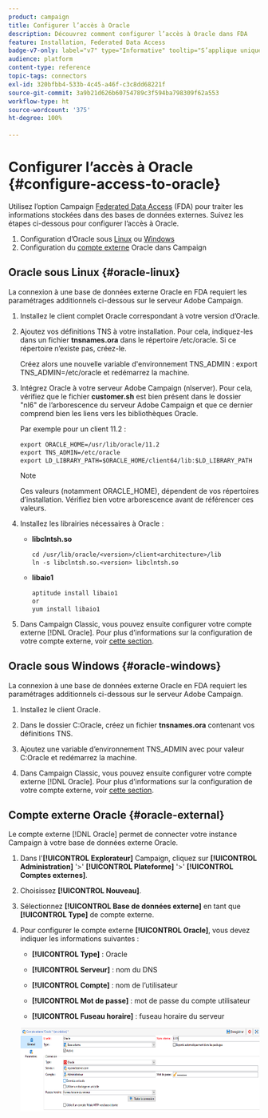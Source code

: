 ```yaml
---
product: campaign
title: Configurer l’accès à Oracle
description: Découvrez comment configurer l’accès à Oracle dans FDA
feature: Installation, Federated Data Access
badge-v7-only: label="v7" type="Informative" tooltip="S’applique uniquement à Campaign Classic v7"
audience: platform
content-type: reference
topic-tags: connectors
exl-id: 320bfbb4-533b-4c45-a46f-c3c8dd68221f
source-git-commit: 3a9b21d626b60754789c3f594ba798309f62a553
workflow-type: ht
source-wordcount: '375'
ht-degree: 100%

---
```


# Configurer l’accès à Oracle {#configure-access-to-oracle}



Utilisez l’option Campaign [Federated Data Access](../../installation/using/about-fda.md) (FDA) pour traiter les informations stockées dans des bases de données externes. Suivez les étapes ci-dessous pour configurer l’accès à Oracle.

1. Configuration d’Oracle sous [Linux](#oracle-linux) ou [Windows](#azure-windows)
1. Configuration du [compte externe](#oracle-external) Oracle dans Campaign

## Oracle sous Linux {#oracle-linux}

La connexion à une base de données externe Oracle en FDA requiert les paramétrages additionnels ci-dessous sur le serveur Adobe Campaign.

1. Installez le client complet Oracle correspondant à votre version d’Oracle.
1. Ajoutez vos définitions TNS à votre installation. Pour cela, indiquez-les dans un fichier **tnsnames.ora** dans le répertoire /etc/oracle. Si ce répertoire n’existe pas, créez-le.

   Créez alors une nouvelle variable d&#39;environnement TNS_ADMIN : export TNS_ADMIN=/etc/oracle et redémarrez la machine.

1. Intégrez Oracle à votre serveur Adobe Campaign (nlserver). Pour cela, vérifiez que le fichier **customer.sh** est bien présent dans le dossier &quot;nl6&quot; de l’arborescence du serveur Adobe Campaign et que ce dernier comprend bien les liens vers les bibliothèques Oracle.

   Par exemple pour un client 11.2 :

   ```
   export ORACLE_HOME=/usr/lib/oracle/11.2
   export TNS_ADMIN=/etc/oracle
   export LD_LIBRARY_PATH=$ORACLE_HOME/client64/lib:$LD_LIBRARY_PATH
   ```

   >[!NOTE]
   >
   >Ces valeurs (notamment ORACLE_HOME), dépendent de vos répertoires d’installation. Vérifiez bien votre arborescence avant de référencer ces valeurs.

1. Installez les librairies nécessaires à Oracle :

   * **libclntsh.so**

     ```
     cd /usr/lib/oracle/<version>/client<architecture>/lib
     ln -s libclntsh.so.<version> libclntsh.so
     ```

   * **libaio1**

     ```
     aptitude install libaio1
     or
     yum install libaio1
     ```

1. Dans Campaign Classic, vous pouvez ensuite configurer votre compte externe [!DNL Oracle]. Pour plus d’informations sur la configuration de votre compte externe, voir [cette section](#oracle-external).

## Oracle sous Windows {#oracle-windows}

La connexion à une base de données externe Oracle en FDA requiert les paramétrages additionnels ci-dessous sur le serveur Adobe Campaign.

1. Installez le client Oracle.

1. Dans le dossier C:Oracle, créez un fichier **tnsnames.ora** contenant vos définitions TNS.

1. Ajoutez une variable d’environnement TNS_ADMIN avec pour valeur C:Oracle et redémarrez la machine.

1. Dans Campaign Classic, vous pouvez ensuite configurer votre compte externe [!DNL Oracle]. Pour plus d’informations sur la configuration de votre compte externe, voir [cette section](#oracle-external).

## Compte externe Oracle {#oracle-external}

Le compte externe [!DNL Oracle] permet de connecter votre instance Campaign à votre base de données externe Oracle.

1. Dans l&#39;**[!UICONTROL Explorateur]** Campaign, cliquez sur **[!UICONTROL Administration]** &#39;>&#39; **[!UICONTROL Plateforme]** &#39;>&#39; **[!UICONTROL Comptes externes]**.

1. Choisissez **[!UICONTROL Nouveau]**.

1. Sélectionnez **[!UICONTROL Base de données externe]** en tant que **[!UICONTROL Type]** de compte externe.

1. Pour configurer le compte externe **[!UICONTROL Oracle]**, vous devez indiquer les informations suivantes :

   * **[!UICONTROL Type]** : Oracle

   * **[!UICONTROL Serveur]** : nom du DNS

   * **[!UICONTROL Compte]** : nom de l’utilisateur

   * **[!UICONTROL Mot de passe]** : mot de passe du compte utilisateur

   * **[!UICONTROL Fuseau horaire]** : fuseau horaire du serveur

   ![](assets/oracle_config.png)
